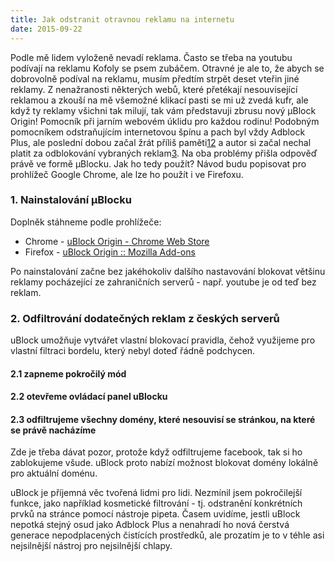 ```yaml
---
title: Jak odstranit otravnou reklamu na internetu
date: 2015-09-22
---
```


Podle mě lidem vyloženě nevadí reklama. Často se třeba na youtubu podívají na
reklamu Kofoly se psem zubáčem. Otravné je ale to, že abych se dobrovolně
podíval na reklamu, musím předtím strpět deset vteřin jiné reklamy.
Z nenažranosti některých webů, které přetékají nesouvisející reklamou a zkouší
na mě všemožné klikací pasti se mi už zvedá kufr, ale když ty reklamy všichni
tak milují, tak vám představuji zbrusu nový µBlock Origin! Pomocník při
jarním webovém úklidu pro každou rodinu!
Podobným pomocníkem odstraňujícím internetovou špínu a pach byl vždy Adblock
Plus, ale poslední dobou začal žrát příliš
paměti[1](http://lifehacker.com/adblock-plus-once-again-found-to-dramatically-increase-1576341872)[2](http://lifehacker.com/ublock-is-a-fast-and-lightweight-alternative-to-adblock-1625246461)
a autor si začal nechal platit za odblokování vybraných
reklam[3](http://www.theverge.com/2015/2/2/7963577/google-ads-get-through-adblock).
Na oba problémy přišla odpověď právě ve formě µBlocku.
Jak ho tedy použít?  Návod budu popisovat pro prohlížeč Google Chrome, ale lze
ho použít i ve Firefoxu.

### 1. Nainstalování µBlocku
Doplněk stáhneme podle prohlížeče:

* Chrome - [uBlock Origin - Chrome Web Store](https://chrome.google.com/webstore/detail/ublock-origin/cjpalhdlnbpafiamejdnhcphjbkeiagm?hl=cs)
* Firefox - [uBlock Origin :: Mozilla Add-ons](https://addons.mozilla.org/cs/firefox/addon/ublock-origin/)

Po nainstalování začne bez jakéhokoliv dalšího nastavování blokovat většinu
reklamy pocházející ze zahraničních serverů - např. youtube je od teď bez
reklam.

### 2. Odfiltrování dodatečných reklam z českých serverů
uBlock umožňuje vytvářet vlastní blokovací pravidla, čehož využijeme pro
vlastní filtraci bordelu, který nebyl doteď řádně podchycen.

#### 2.1 zapneme pokročilý mód
#### 2.2 otevřeme ovládací panel uBlocku
#### 2.3 odfiltrujeme všechny domény, které nesouvisí se stránkou, na které se právě nacházíme
Zde je třeba dávat pozor, protože když odfiltrujeme facebook, tak si ho
zablokujeme všude. uBlock proto nabízí možnost blokovat domény lokálně pro
aktuální doménu.


uBlock je příjemná věc tvořená lidmi pro lidi. Nezmínil jsem pokročilejší
funkce, jako například kosmetické filtrování - tj. odstranění konkrétních prvků
na stránce pomocí nástroje pipeta. Časem uvidíme, jestli uBlock nepotká stejný
osud jako Adblock Plus a nenahradí ho nová čerstvá generace nepodplacených
čistících prostředků, ale prozatím je to v téhle asi nejsilnější nástroj pro
nejsilnější chlapy.

